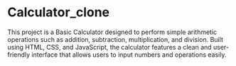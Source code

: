 # Calculator_clone
This project is a Basic Calculator designed to perform simple arithmetic operations such as addition, subtraction, multiplication, and division. Built using HTML, CSS, and JavaScript, the calculator features a clean and user-friendly interface that allows users to input numbers and operations easily.
